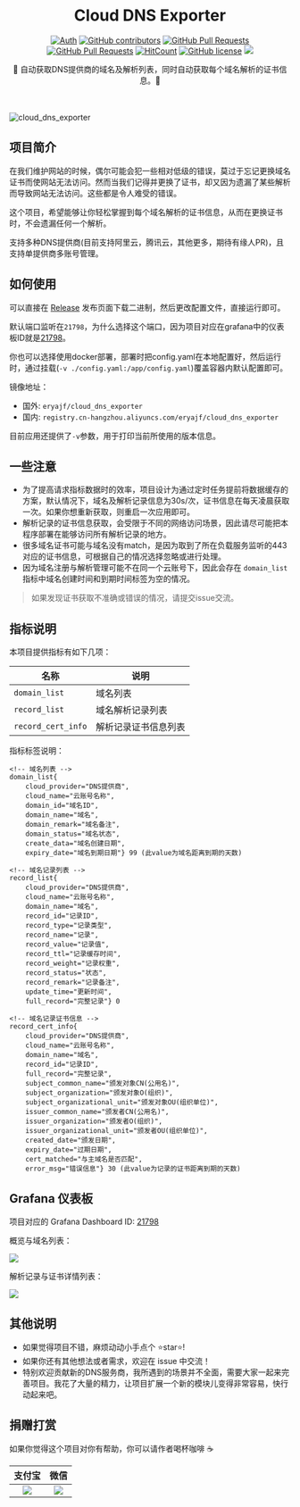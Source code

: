 <div align="center">
<h1>Cloud DNS Exporter</h1>

[![Auth](https://img.shields.io/badge/Auth-eryajf-ff69b4)](https://github.com/eryajf)
[![GitHub contributors](https://img.shields.io/github/contributors/eryajf/cloud_dns_exporter)](https://github.com/eryajf/cloud_dns_exporter/graphs/contributors)
[![GitHub Pull Requests](https://img.shields.io/github/issues-pr/eryajf/cloud_dns_exporter)](https://github.com/eryajf/cloud_dns_exporter/pulls)
[![GitHub Pull Requests](https://img.shields.io/github/stars/eryajf/cloud_dns_exporter)](https://github.com/eryajf/cloud_dns_exporter/stargazers)
[![HitCount](https://views.whatilearened.today/views/github/eryajf/cloud_dns_exporter.svg)](https://github.com/eryajf/cloud_dns_exporter)
[![GitHub license](https://img.shields.io/github/license/eryajf/cloud_dns_exporter)](https://github.com/eryajf/cloud_dns_exporter/blob/main/LICENSE)
[![](https://img.shields.io/badge/Awesome-MyStarList-c780fa?logo=Awesome-Lists)](https://github.com/eryajf/awesome-stars-eryajf#readme)

<p> 🧰 自动获取DNS提供商的域名及解析列表，同时自动获取每个域名解析的证书信息。🧰 </p>

<img src="https://cdn.jsdelivr.net/gh/eryajf/tu@main/img/image_20240420_214408.gif" width="800"  height="3">
</div><br>

![cloud_dns_exporter](https://socialify.git.ci/eryajf/cloud_dns_exporter/image?description=1&descriptionEditable=%E9%80%90%E6%AD%A5%E8%BF%88%E5%90%91%E8%BF%90%E7%BB%B4%E7%9A%84%E5%9B%9B%E4%B8%AA%E7%8E%B0%E4%BB%A3%E5%8C%96%EF%BC%9A%E8%A7%84%E8%8C%83%E5%8C%96%EF%BC%8C%E6%A0%87%E5%87%86%E5%8C%96%EF%BC%8C%E9%AB%98%E6%95%88%E5%8C%96%EF%BC%8C%E4%BC%98%E9%9B%85%E5%8C%96&font=Bitter&forks=1&issues=1&language=1&name=1&owner=1&pattern=Circuit%20Board&pulls=1&stargazers=1&theme=Light)

</div>

## 项目简介

在我们维护网站的时候，偶尔可能会犯一些相对低级的错误，莫过于忘记更换域名证书而使网站无法访问。然而当我们记得并更换了证书，却又因为遗漏了某些解析而导致网站无法访问。这些都是令人难受的错误。

这个项目，希望能够让你轻松掌握到每个域名解析的证书信息，从而在更换证书时，不会遗漏任何一个解析。

支持多种DNS提供商(目前支持阿里云，腾讯云，其他更多，期待有缘人PR)，且支持单提供商多账号管理。

## 如何使用

可以直接在 [Release](https://github.com/eryajf/cloud_dns_exporter/releases) 发布页面下载二进制，然后更改配置文件，直接运行即可。

默认端口监听在`21798`，为什么选择这个端口，因为项目对应在grafana中的仪表板ID就是[21798](https://grafana.com/grafana/dashboards/21798-cloud-dns-record-info/)。

你也可以选择使用docker部署，部署时把config.yaml在本地配置好，然后运行时，通过挂载(`-v ./config.yaml:/app/config.yaml`)覆盖容器内默认配置即可。

镜像地址：
- 国外: `eryajf/cloud_dns_exporter`
- 国内: `registry.cn-hangzhou.aliyuncs.com/eryajf/cloud_dns_exporter`

目前应用还提供了`-v`参数，用于打印当前所使用的版本信息。

## 一些注意

- 为了提高请求指标数据时的效率，项目设计为通过定时任务提前将数据缓存的方案，默认情况下，域名及解析记录信息为30s/次，证书信息在每天凌晨获取一次。如果你想重新获取，则重启一次应用即可。
- 解析记录的证书信息获取，会受限于不同的网络访问场景，因此请尽可能把本程序部署在能够访问所有解析记录的地方。
- 很多域名证书可能与域名没有match，是因为取到了所在负载服务监听的443对应的证书信息，可根据自己的情况选择忽略或进行处理。
- 因为域名注册与解析管理可能不在同一个云账号下，因此会存在 `domain_list` 指标中域名创建时间和到期时间标签为空的情况。

> 如果发现证书获取不准确或错误的情况，请提交issue交流。

## 指标说明

本项目提供指标有如下几项：

| 名称               | 说明                 |
| ------------------ | -------------------- |
| `domain_list`      | 域名列表             |
| `record_list`      | 域名解析记录列表     |
| `record_cert_info` | 解析记录证书信息列表 |

指标标签说明：

```
<!-- 域名列表 -->
domain_list{
    cloud_provider="DNS提供商",
    cloud_name="云账号名称",
    domain_id="域名ID",
    domain_name="域名",
    domain_remark="域名备注",
    domain_status="域名状态",
    create_data="域名创建日期",
    expiry_date="域名到期日期"} 99 (此value为域名距离到期的天数)

<!-- 域名记录列表 -->
record_list{
    cloud_provider="DNS提供商",
    cloud_name="云账号名称",
    domain_name="域名",
    record_id="记录ID",
    record_type="记录类型",
    record_name="记录",
    record_value="记录值",
    record_ttl="记录缓存时间",
    record_weight="记录权重",
    record_status="状态",
    record_remark="记录备注",
    update_time="更新时间",
    full_record="完整记录"} 0

<!-- 域名记录证书信息 -->
record_cert_info{
    cloud_provider="DNS提供商",
    cloud_name="云账号名称",
    domain_name="域名",
    record_id="记录ID",
    full_record="完整记录",
    subject_common_name="颁发对象CN(公用名)",
    subject_organization="颁发对象O(组织)",
    subject_organizational_unit="颁发对象OU(组织单位)",
    issuer_common_name="颁发者CN(公用名)",
    issuer_organization="颁发者O(组织)",
    issuer_organizational_unit="颁发者OU(组织单位)",
    created_date="颁发日期",
    expiry_date="过期日期",
    cert_matched="与主域名是否匹配",
    error_msg="错误信息"} 30 (此value为记录的证书距离到期的天数)
```

## Grafana 仪表板

项目对应的 Grafana Dashboard ID: [21798](https://grafana.com/grafana/dashboards/21798-cloud-dns-record-info/)

概览与域名列表：

![](https://t.eryajf.net/imgs/2024/08/1725118602116.webp)

解析记录与证书详情列表：

![](https://t.eryajf.net/imgs/2024/08/1725118643455.webp)

## 其他说明

- 如果觉得项目不错，麻烦动动小手点个 ⭐️star⭐️!
- 如果你还有其他想法或者需求，欢迎在 issue 中交流！
- 特别欢迎贡献新的DNS服务商，我所遇到的场景并不全面，需要大家一起来完善项目。我花了大量的精力，让项目扩展一个新的模块儿变得非常容易，快行动起来吧。

## 捐赠打赏

如果你觉得这个项目对你有帮助，你可以请作者喝杯咖啡 ☕️

| 支付宝|微信|
|:--------: |:--------: |
|![](https://t.eryajf.net/imgs/2023/01/fc21022aadd292ca.png)| ![](https://t.eryajf.net/imgs/2023/01/834f12107ebc432a.png) |